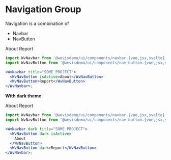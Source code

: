 # Navigation Group

Navigation is a combination of

- Navbar
- NavButton

<WvNavbar title="SOME PROJECT">
  <WvNavButton isActive>About</WvNavButton>
  <WvNavButton>Report</WvNavButton>
</WvNavbar>

```jsx
import WvNavbar from '@wevisdemo/ui/components/navbar.{vue,jsx,svelte}';
import WvNavButton from '@wevisdemo/ui/components/nav-button.{vue,jsx,svelte}';

<WvNavbar title="SOME PROJECT">
  <WvNavButton isActive>About</WvNavButton>
  <WvNavButton>Report</WvNavButton>
</WvNavbar>;
```

**With dark theme**

<WvNavbar dark title="SOME PROJECT">
  <WvNavButton dark isActive>About</WvNavButton>
  <WvNavButton dark>Report</WvNavButton>
</WvNavbar>

```jsx
import WvNavbar from '@wevisdemo/ui/components/navbar.{vue,jsx,svelte}';
import WvNavButton from '@wevisdemo/ui/components/nav-button.{vue,jsx,svelte}';

<WvNavbar dark title="SOME PROJECT">
  <WvNavButton dark isActive>
    About
  </WvNavButton>
  <WvNavButton dark>Report</WvNavButton>
</WvNavbar>;
```
